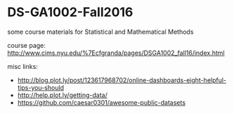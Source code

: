 # DS-GA1002-Fall2016
some course materials for Statistical and Mathematical Methods

course page:
http://www.cims.nyu.edu/%7Ecfgranda/pages/DSGA1002_fall16/index.html

misc links:
- http://blog.plot.ly/post/123617968702/online-dashboards-eight-helpful-tips-you-should
- http://help.plot.ly/getting-data/
- https://github.com/caesar0301/awesome-public-datasets
